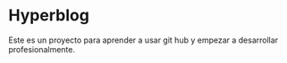 # Hyperblog
Este es un proyecto para aprender a usar git hub y empezar a desarrollar profesionalmente. 
